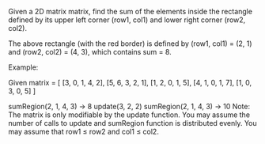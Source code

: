 Given a 2D matrix matrix, find the sum of the elements inside the rectangle defined by its upper left corner (row1, col1) and lower right corner (row2, col2). 

The above rectangle (with the red border) is defined by (row1, col1) = (2, 1) and (row2, col2) = (4, 3), which contains sum = 8.

Example:

Given matrix = [
  [3, 0, 1, 4, 2],
  [5, 6, 3, 2, 1],
  [1, 2, 0, 1, 5],
  [4, 1, 0, 1, 7],
  [1, 0, 3, 0, 5]
]

sumRegion(2, 1, 4, 3) -> 8
update(3, 2, 2)
sumRegion(2, 1, 4, 3) -> 10
Note: The matrix is only modifiable by the update function. You may assume the number of calls to update and sumRegion function is distributed evenly. You may assume that row1 ≤ row2 and col1 ≤ col2.
